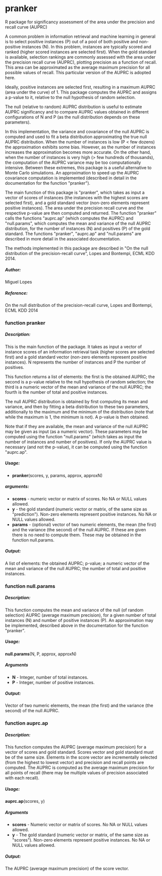 # pranker
R package for significancy assessment of the area under the precision and recall curve (AUPRC)

A common problem in information retrieval and machine learning in general is to select positive instances (P) out of a pool of both positive and non-positive instances (N). In this problem, instances are typically scored and ranked (higher scored instances are selected first). When the gold standard is available, selection rankings are commonly assessed with the area under the precision recall curve (AUPRC), plotting precision as a function of recall. This area can be approximated as the average maximum precision for all possible values of recall. This particular version of the AUPRC is adopted here. 

Ideally, positive instances are selected first, resulting in a maximum AUPRC (area under the curve) of 1. This package computes the AUPRC and assigns a p-value to it, relative to the null hypothesis of random selection. 

The null (relative to random) AUPRC distribution is useful to estimate AUPRC significancy and to compare AUPRC values obtained in different configurations of N and P (as the null distribution depends on these parameters). 

In this implementation, the variance and covariance of the null AUPRC is computed and used to fit a beta distribution approximating the true null AUPRC distribution. When the number of instances is low (P < few dozens) the approximation exhibits some bias. However, as the number of instances increases the approximation becomes more accurate. On the other hand, when the number of instances is very high (> few hundreds of thousands), the computation of the AUPRC variance may be too computationally intensive. Between these extremes, this package is a useful alternative to Monte Carlo simulations. An approximation to speed up the AUPRC covariance computation is implemented (described in detail in the documentation for the function "pranker"). 

The main function of this package is "pranker", which takes as input a vector of scores of instances (the instances with the highest scores are selected first), and a gold standard vector (non-zero elements represent positive instances). The area under the precision recall curve and the respective p-value are then computed and returned. The function "pranker" calls the functions "auprc.ap" (which computes the AUPRC) and "null.params", which computes the mean and variance of the null AUPRC distribution, for the number of instances (N) and positives (P) of the gold standard. The functions "pranker", "auprc.ap" and "null.params" are described in more detail in the associated documentation.

The methods implemented in this package are described in "On the null distribution of the precision-recall curve", Lopes and Bontempi, ECML KDD 2014. 

##### Author: 
Miguel Lopes
##### Reference: 
On the null distribution of the precision-recall curve, Lopes and Bontempi, ECML KDD 2014

### function pranker
##### Description: 

This is the main function of the package. It takes as input a vector of instance scores of an information retrieval task (higher scores are selected first) and a gold standard vector (non-zero elements represent positive instances). N represents the number of instances and P the number of positives. 

This function returns a list of elements: the first is the obtained AUPRC; the second is a p-value relative to the null hypothesis of random selection; the third is a numeric vector of the mean and variance of the null AUPRC; the fourth is the number of total and positive instances. 

The null AUPRC distribution is obtained by first computing its mean and variance, and then by fitting a beta distribution to these two parameters, additionally to the maximum and the minimum of the distribution (note that while the maximum is 1, the minimum is not). A p-value is then obtained. 

Note that if they are available, the mean and variance of the null AUPRC may be given as input (as a numeric vector). These parameters may be computed using the function "null.params" (which takes as input the number of instances and number of positives). If only the AUPRC value is necessary (and not the p-value), it can be computed using the function "auprc.ap". 

#####  Usage:
* **pranker**(scores, y, params, approx, approxN)

#####  arguments:
* **scores** - numeric vector or matrix of scores. No NA or NULL values allowed. 
* **y** - the gold standard (numeric vector or matrix, of the same size as "prediction"). Non-zero elements represent positive instances. No NA or NULL values allowed. 
* **params** - (optional) vector of two numeric elements, the mean (the first) and the variance (the second) of the null AUPRC. If these are given there is no need to compute them. These may be obtained in the function null.params. 

##### Output:
A list of elements: the obtained AUPRC; p-value; a numeric vector of the mean and variance of the null AUPRC; the number of total and positive instances. 

### function null.params
##### Description: 

This function computes the mean and variance of the null (of random selection) AUPRC (average maximum precision), for a given number of total instances (N) and number of positive instances (P). An approximation may be implemented, described above in the documentation for the function "pranker". 

#####  Usage:
**null.params**(N, P, approx, approxN)

#####  Arguments
* **N** - Integer, number of total instances.  
* **P** - Integer, number of positive instances. 

##### Output:
Vector of two numeric elements, the mean (the first) and the variance (the second) of the null AUPRC.

### function auprc.ap
##### Description: 

This function computes the AUPRC (average maximum precision) for a vector of scores and gold standard. Scores vector and gold standard must be of the same size. Elements in the score vector are incrementally selected (from the highest to lowest vector) and precision and recall points are computed. The AUPRC is computed as the average maximum precision for all points of recall (there may be multiple values of precision associated with each recall). 

#####  Usage:
**auprc.ap**(scores, y)

#####  Arguments
* **scores** - Numeric vector or matrix of scores. No NA or NULL values allowed. 
* **y** - The gold standard (numeric vector or matrix, of the same size as "scores"). Non-zero elements represent positive instances. No NA or NULL values allowed. 

##### Output:
The AUPRC (average maximum precision) of the score vector.  
